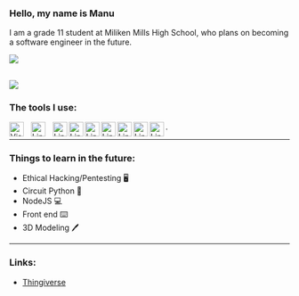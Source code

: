 ### Hello, my name is Manu 
I am a grade 11 student at Miliken Mills High School, who plans on becoming a software engineer in the future.

![](https://github-readme-stats.vercel.app/api?username=ManuNarula&&show_icons=true&title_color=FFFFFF&icon_color=006596&text_color=81A3CF&bg_color=25272C)

![](https://github-readme-stats.vercel.app/api/top-langs/?username=ManuNarula&&show_icons=true&title_color=FFFFFF&icon_color=006596&text_color=81A3CF&bg_color=25272C&layout=compact)
---
### The tools I use: 
<img align="left" alt="Visual Studio Code" width="26px" src="https://cdn.jsdelivr.net/gh/devicons/devicon/icons/vscode/vscode-original.svg" style="padding-right:10px;" />
<img align="left" alt="Linux" width="26px" src="https://cdn.jsdelivr.net/gh/devicons/devicon/icons/linux/linux-original.svg" style="padding-right:10px;" />
<img align="left" alt="Linux" width="26px" src="https://cdn.jsdelivr.net/gh/devicons/devicon/icons/bash/bash-plain.svg"  />
<img align="left" alt="Linux" width="26px" src="https://cdn.jsdelivr.net/gh/devicons/devicon/icons/github/github-original.svg" />
<img align="left" alt="Linux" width="26px" src="https://cdn.jsdelivr.net/gh/devicons/devicon/icons/vim/vim-original.svg" />
<img align="left" alt="Linux" width="26px" src="https://cdn.jsdelivr.net/gh/devicons/devicon/icons/arduino/arduino-original-wordmark.svg" />
<img align="left" alt="Linux" width="26px" src="https://cdn.jsdelivr.net/gh/devicons/devicon/icons/raspberrypi/raspberrypi-original.svg" />
<img align="left" alt="Linux" width="26px" src="https://cdn.jsdelivr.net/gh/devicons/devicon/icons/python/python-original-wordmark.svg" />
<img align="left" alt="Linux" width="26px" src="https://cdn.jsdelivr.net/gh/devicons/devicon/icons/markdown/markdown-original.svg" />
.

---
### Things to learn in the future: 
+ Ethical Hacking/Pentesting 🖥️
+ Circuit Python 🐍
+ NodeJS 💻
+ Front end ⌨️
+ 3D Modeling 🖊️

--- 
### Links: 
+ [Thingiverse](https://www.thingiverse.com/25/designs)

<!--
**ManuNarula/ManuNarula** is a ✨ _special_ ✨ repository because its `README.md` (this file) appears on your GitHub profile.

Here are some ideas to get you started:

- 🔭 I’m currently working on ...
- 🌱 I’m currently learning ...
- 👯 I’m looking to collaborate on ...
- 🤔 I’m looking for help with ...
- 💬 Ask me about ...
- 📫 How to reach me: ...
- 😄 Pronouns: ...
- ⚡ Fun fact: ...
-->

